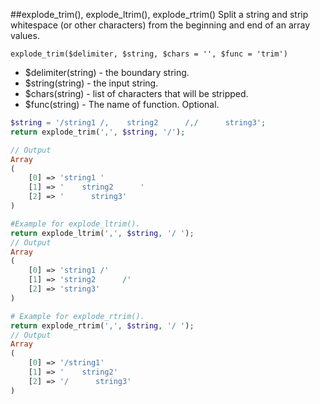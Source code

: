 ##explode_trim(), explode_ltrim(), explode_rtrim()
Split a string and strip whitespace (or other characters) from the beginning and end of an array values. 

```explode_trim($delimiter, $string, $chars = '', $func = 'trim')```
- $delimiter(string) - the boundary string.
- $string(string) - the input string.
- $chars(string) - list of characters that will be stripped.
- $func(string) - The name of function. Optional.

```php
$string = '/string1 /,    string2      /,/      string3';
return explode_trim(',', $string, '/');

// Output
Array
(
    [0] => 'string1 '
    [1] => '    string2      '
    [2] => '      string3'
)

#Example for explode_ltrim().
return explode_ltrim(',', $string, '/ ');
// Output
Array
(
    [0] => 'string1 /'
    [1] => 'string2      /'
    [2] => 'string3'
)

# Example for explode_rtrim().
return explode_rtrim(',', $string, '/ ');
// Output
Array
(
    [0] => '/string1'
    [1] => '    string2'
    [2] => '/      string3'
)
```